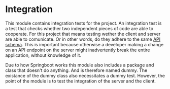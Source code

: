 # Integration

This module contains integration tests for the project.
An integration test is a test that checks whether two independent pieces of code are able to cooperate.
For this project that means testing wether the client and server are able to comunicate.
Or in other words, do they adhere to the same [API schema](get-fit/schema.md).
This is important because otherwise a developer making a change on an API endpoint on the server might inadvertently break the entire application, without knowledge of it.

Due to how Springboot works this module also includes a package and class that doesn't do anything. And is therefore named dummy.
The existance of the dummy class also necessitates a dummy test.
However, the point of the module is to test the integration of the server and the client.